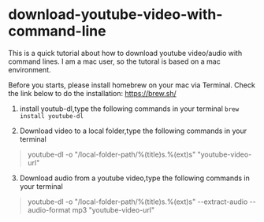 # download-youtube-video-with-command-line

This is a quick tutorial about how to download youtube video/audio with command lines. I am a mac user, so the tutoral is based on a mac environment. 

Before you starts, please install homebrew on your mac via Terminal. Check the link below to do the installation: 
https://brew.sh/ 

1. install youtub-dl,type the following commands in your terminal 
  `brew install youtube-dl`

2. Download video to a local folder,type the following commands in your terminal 
> youtube-dl -o "/local-folder-path/%(title)s.%(ext)s" "youtube-video-url"  

3. Download audio from a youtube video,type the following commands in your terminal 
> youtube-dl -o "/local-folder-path/%(title)s.%(ext)s" --extract-audio --audio-format mp3 "youtube-video-url" 
